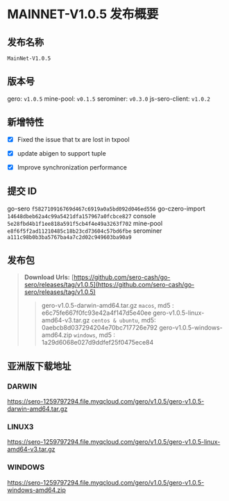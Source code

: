 # MAINNET-V1.0.5 发布概要

## 发布名称

`MainNet-V1.0.5`



## 版本号

gero:                `v1.0.5`
mine-pool:      `v0.1.5`
serominer:      `v0.3.0`
js-sero-client:  `v1.0.2`



## 新增特性

- [x] Fixed the issue that tx are lost in txpool
- [x] update abigen to support tuple
- [x] Improve synchronization performance


## 提交 ID

go-sero                    `f582710916769d467c6919a0a5bd092d046ed556`
go-czero-import     `14648dbeb62a4c99a5421dfa157967a0fcbce827` 
console                  `5e28fbd4b1f1ee818a591f5cb4f4e49a3263f702`
mine-pool              `e8f6f5f2ad11210485c18b23cd73604c57bd6fbe`
serominer               `a111c98b0b3ba5767ba4a7c2d02c949603ba90a9`         



## 发布包

> **Download Urls:**
> [https://github.com/sero-cash/go-sero/releases/tag/v1.0.5](https://github.com/sero-cash/go-sero/releases/tag/v1.0.5)
>
> > gero-v1.0.5-darwin-amd64.tar.gz  `macos`,  md5 : e6c75fe667f0fc93e42a4f147d5e40ee
> > gero-v1.0.5-linux-amd64-v3.tar.gz  `centos & ubuntu`, md5: 0aebcb8d037294204e70bc717726e792
> > gero-v1.0.5-windows-amd64.zip  `windows`, md5 : 1a29d6068e027d9ddfef25f0475ece84



## 亚洲版下载地址

### DARWIN

<https://sero-1259797294.file.myqcloud.com/gero/v1.0.5/gero-v1.0.5-darwin-amd64.tar.gz>

### LINUX3

<https://sero-1259797294.file.myqcloud.com/gero/v1.0.5/gero-v1.0.5-linux-amd64-v3.tar.gz>

### WINDOWS

<https://sero-1259797294.file.myqcloud.com/gero/v1.0.5/gero-v1.0.5-windows-amd64.zip>